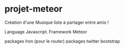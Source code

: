 # projet-meteor

Création d'une Musique liste à partager entre amis !

Language Javascript.
Framework Meteor

packages Iron (pour le router)
packages twitter bootstrap